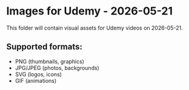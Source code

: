 # Images for Udemy - 2026-05-21

This folder will contain visual assets for Udemy videos on 2026-05-21.

## Supported formats:
- PNG (thumbnails, graphics)
- JPG/JPEG (photos, backgrounds)
- SVG (logos, icons)
- GIF (animations)
